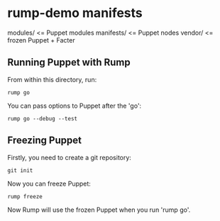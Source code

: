 rump-demo manifests
===================

modules/ <= Puppet modules
manifests/ <= Puppet nodes
vendor/ <= frozen Puppet + Facter

Running Puppet with Rump
------------------------

From within this directory, run:

    rump go

You can pass options to Puppet after the 'go':

    rump go --debug --test

Freezing Puppet
---------------

Firstly, you need to create a git repository:

    git init

Now you can freeze Puppet:

    rump freeze

Now Rump will use the frozen Puppet when you run 'rump go'.

